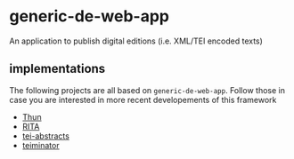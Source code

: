 # generic-de-web-app
An application to publish digital editions (i.e. XML/TEI encoded texts)

## implementations
The following projects are all based on `generic-de-web-app`. Follow those in case you are interested in more recent developements of this framework

* [Thun](https://github.com/acdh-oeaw/thun)
* [RITA](https://github.com/acdh-oeaw/rita)
* [tei-abstracts](https://github.com/acdh-oeaw/tei-abstracts-app)
* [teiminator](https://github.com/acdh-oeaw/teiminator)
